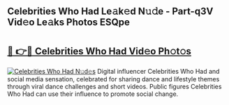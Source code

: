 ## Celebrities Who Had Le𝚊k𝚎d N𝚞𝚍e - Part-q3V Vid𝚎o Le𝚊ks Photos ESQpe

# <h2><a href="http://fbfzkm8.evod.top/?m=Celebrities+Who+Had">🔗 👉🔴 Celebrities Who Had Vid𝚎o Ph𝚘t𝚘s</a></h2>

[![Celebrities Who Had N𝚞d𝚎s](https://i.imgur.com/8V9OHl7.gif)](http://fbfzkm8.evod.top/?m=Celebrities+Who+Had)
Digital influencer Celebrities Who Had and social media sensation, celebrated for sharing dance and lifestyle themes through viral dance challenges and short videos. Public figures Celebrities Who Had can use their influence to promote social change. 
